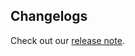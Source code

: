 ## Changelogs

Check out our [release note](https://github.com/dooboolab/react-native-iap/releases).
